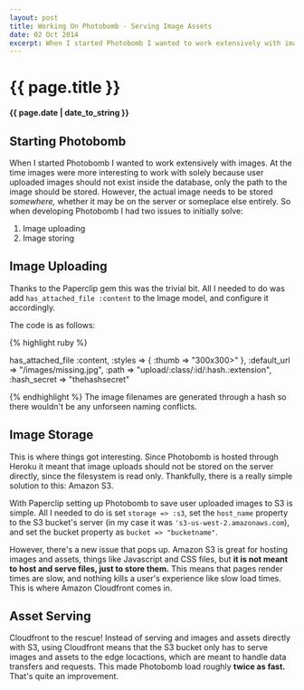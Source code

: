 ```yaml
---
layout: post
title: Working On Photobomb - Serving Image Assets
date: 02 Oct 2014
excerpt: When I started Photobomb I wanted to work extensively with images. At the time images were more interesting to work with solely because user uploaded images should not exist inside the database, only the path to the image should be stored. However, the actual image needs to be stored *somewhere,*  whether it may be on the server or someplace else entirely. 
---
```


{{ page.title }}
================

**{{ page.date | date_to_string }}**

## Starting Photobomb

When I started Photobomb I wanted to work extensively with images. At the time images were more interesting to work with solely because user uploaded images should not exist inside the database, only the path to the image should be stored. However, the actual image needs to be stored *somewhere,*  whether it may be on the server or someplace else entirely. So when developing Photobomb I had two issues to initially solve:

1. Image uploading
2. Image storing

Image Uploading
---------------

Thanks to the Paperclip gem this was the trivial bit. All I needed to do was add `has_attached_file :content` to the Image model, and configure it accordingly.

The code is as follows:

{% highlight ruby %}

has_attached_file :content,
 :styles => { :thumb => "300x300>" }, :default_url => "/images/missing.jpg", 
 :path => "upload/:class/:id/:hash.:extension",
 :hash_secret => "thehashsecret"

{% endhighlight %}
The image filenames are generated through a hash so there wouldn't be any unforseen naming conflicts.

Image Storage
-------------

This is where things got interesting. Since Photobomb is hosted through Heroku it meant that image uploads should not be stored on the server directly, since the filesystem is read only. Thankfully, there is a really simple solution to this: Amazon S3.

With Paperclip setting up Photobomb to save user uploaded images to S3 is simple. All I needed to do is set `storage => :s3`,  set the `host_name` property to the S3 bucket's server (in my case it was `'s3-us-west-2.amazonaws.com`), and set the bucket property as `bucket => "bucketname"`.

However, there's a new issue that pops up. Amazon S3 is great for hosting images and assets, things like Javascript and CSS files, but **it is not meant to host and serve files, just to store them.** This means that pages render times are slow, and nothing kills a user's experience like slow load times. This is where Amazon Cloudfront comes in.

Asset Serving
-------------

Cloudfront to the rescue! Instead of serving and images and assets directly with S3, using Cloudfront means that the S3 bucket only has to serve images and assets to the edge locactions, which are meant to handle data transfers and requests. This made Photobomb load roughly **twice as fast.** That's quite an improvement. 